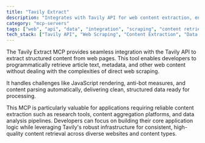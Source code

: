 ```yaml
---
title: "Tavily Extract"
description: "Integrates with Tavily API for web content extraction, enabling efficient web scraping capabilities for projects requiring content retrieval."
category: "mcp-servers"
tags: ["web", "api", "data", "integration", "scraping", "content retrieval", "automation"]
tech_stack: ["Tavily API", "Web Scraping", "Content Extraction", "Data Processing", "JavaScript Rendering", "Anti-bot Measures"]
---
```


The Tavily Extract MCP provides seamless integration with the Tavily API to extract structured content from web pages. This tool enables developers to programmatically retrieve article text, metadata, and other web content without dealing with the complexities of direct web scraping. 

It handles challenges like JavaScript rendering, anti-bot measures, and content parsing automatically, delivering clean, structured data ready for processing.

This MCP is particularly valuable for applications requiring reliable content extraction such as research tools, content aggregation platforms, and data analysis pipelines. Developers can focus on building their core application logic while leveraging Tavily's robust infrastructure for consistent, high-quality content retrieval across diverse websites and content types.